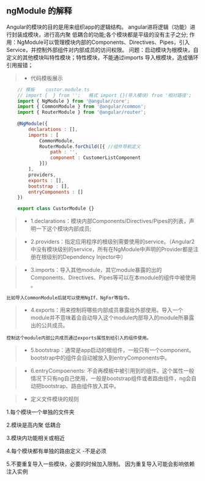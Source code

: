 ## ngModule 的解释
Angular的模块的目的是用来组织app的逻辑结构。
angular进将逻辑（功能）进行封装成模块，进行高内聚  低耦合的功能;各个模块都是平级的没有主子之分;
作用：NgModule可以管理模块内部的Components、Directives、Pipes，引入Service，并控制外部组件对内部成员的访问权限。
问题：启动模块为根模块，自定义的其他模块叫特性模块；特性模块，不能通过imports 导入根模块，造成循环引用报错；
>- 代码模板展示
```javascript
    // 模板    custor.module.ts
    // import {  } from '';   格式 import {}(导入模块) from '相对路径';
    import { NgModule } from '@angular/core';
    import { CommonModule } from '@angular/common';
    import { RouterModule } from '@angular/router';
    
    @NgModule({
        declarations : [],
        imports : [
            CommonModule,
            RouterModule.forChild([{ //组件导航定义
                path : '',
                component : CustomerListComponent
            }])
        ],
        providers,
        exports : [],
        bootstrap : [],
        entryComponents : []
    })

    export class CustorModule {}

```

>- 1.declarations：模块内部Components/Directives/Pipes的列表，声明一下这个模块内部成员;

>- 2.providers：指定应用程序的根级别需要使用的service。（Angular2中没有模块级别的service，所有在NgModule中声明的Provider都是注册在根级别的Dependency Injector中）

>- 3.imports：导入其他module，其它module暴露的出的Components、Directives、Pipes等可以在本module的组件中被使用 。
    
    比如导入CommonModule后就可以使用NgIf、NgFor等指令。

>- 4.exports：用来控制将哪些内部成员暴露给外部使用。导入一个module并不意味着会自动导入这个module内部导入的module所暴露出的公共成员。

    控制这个module内部公共成员通过exports属性到给引入的组件使用。

>- 5.bootstrap：通常是app启动的根组件，一般只有一个component。bootstrap中的组件会自动被放入到entryComponents中。

>- 6.entryCompoenents: 不会再模板中被引用到的组件。这个属性一般情况下只有ng自己使用，一般是bootstrap组件或者路由组件，ng会自动把bootstrap、路由组件放入其中。


>- 定义文件模块的规则

1.每个模块一个单独的文件夹

2.模块是高内聚 低耦合

3.模块内功能相关或相近

4.每个模块都有单独的路由定义 -不是必须

5.不要重复导入一些模块，必要的时候加入限制。 因为重复导入可能会影响依赖注入实例